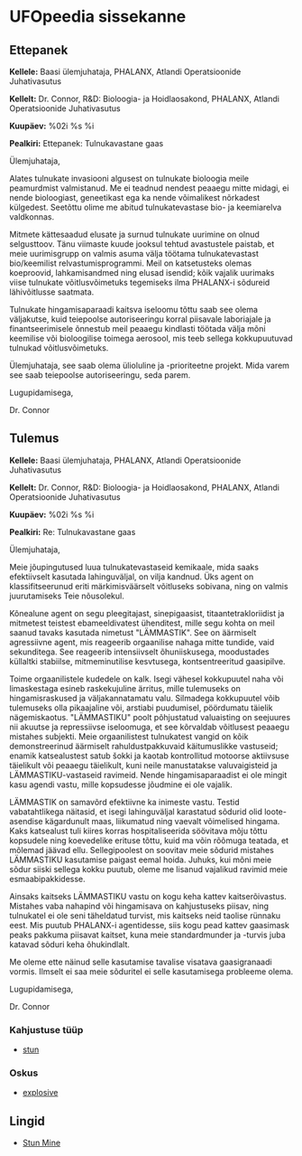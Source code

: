 # UFOpeedia sissekanne

## Ettepanek

**Kellele:** Baasi ülemjuhataja, PHALANX, Atlandi Operatsioonide
Juhativasutus

**Kellelt:** Dr. Connor, R&D: Bioloogia- ja Hoidlaosakond, PHALANX,
Atlandi Operatsioonide Juhativasutus

**Kuupäev:** %02i %s %i

**Pealkiri:** Ettepanek: Tulnukavastane gaas

Ülemjuhataja,

Alates tulnukate invasiooni algusest on tulnukate bioloogia meile
peamurdmist valmistanud. Me ei teadnud nendest peaaegu mitte midagi, ei
nende bioloogiast, geneetikast ega ka nende võimalikest nõrkadest
külgedest. Seetõttu olime me abitud tulnukatevastase bio- ja keemiarelva
valdkonnas.

Mitmete kättesaadud elusate ja surnud tulnukate uurimine on olnud
selgusttoov. Tänu viimaste kuude jooksul tehtud avastustele paistab, et
meie uurimisgrupp on valmis asuma välja töötama tulnukatevastast
bio/keemilist relvastumisprogrammi. Meil on katsetusteks olemas
koeproovid, lahkamisandmed ning elusad isendid; kõik vajalik uurimaks
viise tulnukate võitlusvõimetuks tegemiseks ilma PHALANX-i sõdureid
lähivõitlusse saatmata.

Tulnukate hingamisaparaadi kaitsva iseloomu tõttu saab see olema
väljakutse, kuid teiepoolse autoriseeringu korral piisavale laboriajale
ja finantseerimisele õnnestub meil peaaegu kindlasti töötada välja mõni
keemilise või bioloogilise toimega aerosool, mis teeb sellega
kokkupuutuvad tulnukad võitlusvõimetuks.

Ülemjuhataja, see saab olema ülioluline ja -prioriteetne projekt. Mida
varem see saab teiepoolse autoriseeringu, seda parem.

Lugupidamisega,

Dr. Connor

## Tulemus

**Kellele:** Baasi ülemjuhataja, PHALANX, Atlandi Operatsioonide
Juhativasutus

**Kellelt:** Dr. Connor, R&D: Bioloogia- ja Hoidlaosakond, PHALANX,
Atlandi Operatsioonide Juhativasutus

**Kuupäev:** %02i %s %i

**Pealkiri:** Re: Tulnukavastane gaas

Ülemjuhataja,

Meie jõupingutused luua tulnukatevastaseid kemikaale, mida saaks
efektiivselt kasutada lahinguväljal, on vilja kandnud. Üks agent on
klassifitseerunud eriti märkimisväärselt võitluseks sobivana, ning on
valmis juurutamiseks Teie nõusolekul.

Kõnealune agent on segu pleegitajast, sinepigaasist,
titaantetrakloriidist ja mitmetest teistest ebameeldivatest ühenditest,
mille segu kohta on meil saanud tavaks kasutada nimetust "LÄMMASTIK".
See on äärmiselt agressiivne agent, mis reageerib orgaanilise nahaga
mitte tundide, vaid sekunditega. See reageerib intensiivselt
õhuniiskusega, moodustades küllaltki stabiilse, mitmeminutilise
kesvtusega, kontsentreeritud gaasipilve.

Toime orgaanilistele kudedele on kalk. Isegi vähesel kokkupuutel naha
või limaskestaga esineb raskekujuline ärritus, mille tulemuseks on
hingamisraskused ja väljakannatamatu valu. Silmadega kokkupuutel võib
tulemuseks olla pikaajaline või, arstiabi puudumisel, pöördumatu täielik
nägemiskaotus. "LÄMMASTIKU" poolt põhjustatud valuaisting on seejuures
nii akuutse ja repressiivse iseloomuga, et see kõrvaldab võitlusest
peaaegu mistahes subjekti. Meie orgaanilistest tulnukatest vangid on
kõik demonstreerinud äärmiselt rahuldustpakkuvaid käitumuslikke
vastuseid; enamik katsealustest satub šokki ja kaotab kontrollitud
motoorse aktiivsuse täielikult või peaaegu täielikult, kuni neile
manustatakse valuvaigisteid ja LÄMMASTIKU-vastaseid ravimeid. Nende
hingamisaparaadist ei ole mingit kasu agendi vastu, mille kopsudesse
jõudmine ei ole vajalik.

LÄMMASTIK on samavõrd efektiivne ka inimeste vastu. Testid
vabatahtlikega näitasid, et isegi lahinguväljal karastatud sõdurid olid
loote-asendise kägardunult maas, liikumatud ning vaevalt võimelised
hingama. Kaks katsealust tuli kiires korras hospitaliseerida söövitava
mõju tõttu kopsudele ning koevedelike erituse tõttu, kuid ma võin
rõõmuga teatada, et mõlemad jäävad ellu. Sellegipoolest on soovitav meie
sõdurid mistahes LÄMMASTIKU kasutamise paigast eemal hoida. Juhuks, kui
mõni meie sõdur siiski sellega kokku puutub, oleme me lisanud vajalikud
ravimid meie esmaabipakkidesse.

Ainsaks kaitseks LÄMMASTIKU vastu on kogu keha kattev kaitserõivastus.
Mistahes vaba nahapind või hingamisava on kahjustuseks piisav, ning
tulnukatel ei ole seni täheldatud turvist, mis kaitseks neid taolise
rünnaku eest. Mis puutub PHALANX-i agentidesse, siis kogu pead kattev
gaasimask peaks pakkuma piisavat kaitset, kuna meie standardmunder ja
-turvis juba katavad sõduri keha õhukindlalt.

Me oleme ette näinud selle kasutamise tavalise visatava gaasigranaadi
vormis. Ilmselt ei saa meie sõduritel ei selle kasutamisega probleeme
olema.

Lugupidamisega,

Dr. Connor

### Kahjustuse tüüp

- [stun](Damage/stun_gas "wikilink")

### Oskus

- [explosive](Skills/explosive "wikilink")

## Lingid

- [Stun Mine](Equipment/Misc/Stun_Mine "wikilink")